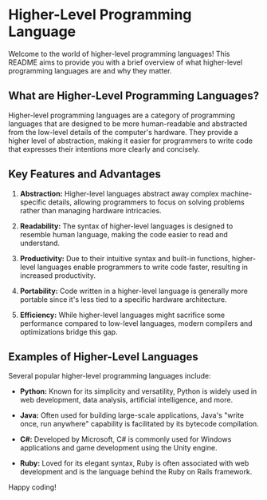 # Higher-Level Programming Language

Welcome to the world of higher-level programming languages! This README aims to provide you with a brief overview of what higher-level programming languages are and why they matter.

## What are Higher-Level Programming Languages?

Higher-level programming languages are a category of programming languages that are designed to be more human-readable and abstracted from the low-level details of the computer's hardware. They provide a higher level of abstraction, making it easier for programmers to write code that expresses their intentions more clearly and concisely.

## Key Features and Advantages

1. **Abstraction:** Higher-level languages abstract away complex machine-specific details, allowing programmers to focus on solving problems rather than managing hardware intricacies.

2. **Readability:** The syntax of higher-level languages is designed to resemble human language, making the code easier to read and understand.

3. **Productivity:** Due to their intuitive syntax and built-in functions, higher-level languages enable programmers to write code faster, resulting in increased productivity.

4. **Portability:** Code written in a higher-level language is generally more portable since it's less tied to a specific hardware architecture.

5. **Efficiency:** While higher-level languages might sacrifice some performance compared to low-level languages, modern compilers and optimizations bridge this gap.

## Examples of Higher-Level Languages

Several popular higher-level programming languages include:

- **Python:** Known for its simplicity and versatility, Python is widely used in web development, data analysis, artificial intelligence, and more.

- **Java:** Often used for building large-scale applications, Java's "write once, run anywhere" capability is facilitated by its bytecode compilation.

- **C#:** Developed by Microsoft, C# is commonly used for Windows applications and game development using the Unity engine.

- **Ruby:** Loved for its elegant syntax, Ruby is often associated with web development and is the language behind the Ruby on Rails framework.

Happy coding!
